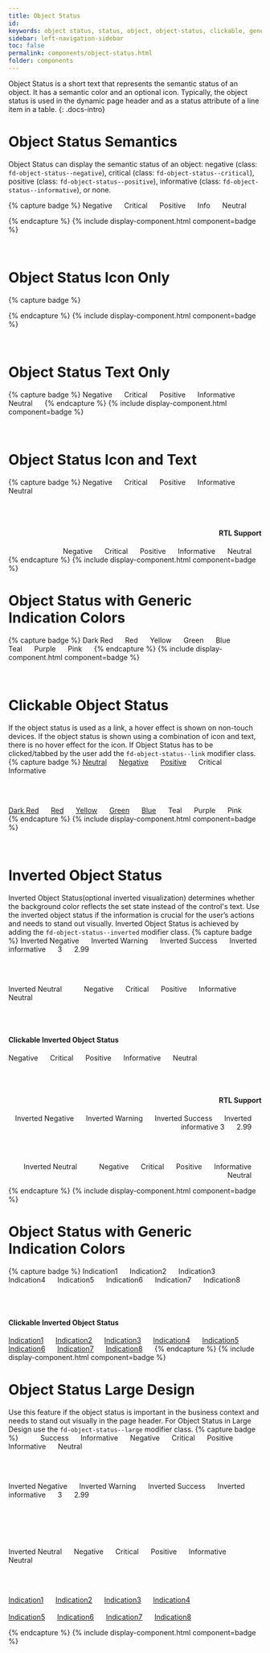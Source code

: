 ```yaml
---
title: Object Status
id:
keywords: object status, status, object, object-status, clickable, generic indication
sidebar: left-navigation-sidebar
toc: false
permalink: components/object-status.html
folder: components
---
```

Object Status is a short text that represents the semantic status of an object. It has a semantic color and an optional icon. Typically, the object status is used in the dynamic page header and as a status attribute of a line item in a table. 
{: .docs-intro}
<br>

# Object Status Semantics
Object Status can display the semantic status of an object: negative (class: `fd-object-status--negative`), critical (class: `fd-object-status--critical`), positive (class: `fd-object-status--positive`), informative (class: `fd-object-status--informative`), or none.

{% capture badge %}
<span class="fd-object-status fd-object-status--negative sap-icon--status-negative">Negative</span>
<span class="fd-object-status fd-object-status--critical sap-icon--status-critical">Critical</span>
<span class="fd-object-status fd-object-status--positive sap-icon--status-positive">Positive</span>
<span class="fd-object-status fd-object-status--informative sap-icon--hint">Info</span>
<span class="fd-object-status sap-icon--to-be-reviewed">Neutral</span>

{% endcapture %}
{% include display-component.html component=badge %}

<br>

# Object Status Icon Only
{% capture badge %}
<span class="fd-object-status fd-object-status--negative sap-icon--status-negative"></span>
<span class="fd-object-status fd-object-status--critical sap-icon--status-critical"></span>
<span class="fd-object-status fd-object-status--positive sap-icon--status-positive"></span>
<span class="fd-object-status fd-object-status--informative sap-icon--hint"></span>
<span class="fd-object-status sap-icon--to-be-reviewed"></span>

{% endcapture %}
{% include display-component.html component=badge %}

<br>

# Object Status Text Only
{% capture badge %}
<span class="fd-object-status fd-object-status--negative">Negative</span>
<span class="fd-object-status fd-object-status--critical">Critical</span>
<span class="fd-object-status fd-object-status--positive">Positive</span>
<span class="fd-object-status fd-object-status--informative">Informative</span>
<span class="fd-object-status">Neutral</span>
{% endcapture %}
{% include display-component.html component=badge %}

<br>

# Object Status Icon and Text
{% capture badge %}
<span class="fd-object-status fd-object-status--negative sap-icon--status-negative">Negative</span>
<span class="fd-object-status fd-object-status--critical sap-icon--status-critical">Critical</span>
<span class="fd-object-status fd-object-status--positive sap-icon--status-positive">Positive</span>
<span class="fd-object-status fd-object-status--informative sap-icon--hint">Informative</span>
<span class="fd-object-status sap-icon--to-be-reviewed">Neutral</span>

<br><br>

<div dir="rtl">
<h4>RTL Support</h4>
    <span class="fd-object-status fd-object-status--negative sap-icon--status-negative">Negative</span>
    <span class="fd-object-status fd-object-status--critical sap-icon--status-critical">Critical</span>
    <span class="fd-object-status fd-object-status--positive sap-icon--status-positive">Positive</span>
    <span class="fd-object-status fd-object-status--informative sap-icon--hint">Informative</span>
    <span class="fd-object-status sap-icon--to-be-reviewed">Neutral</span>
</div>
{% endcapture %}
{% include display-component.html component=badge %}

<br>

# Object Status with Generic Indication Colors
{% capture badge %}
<span class="fd-object-status fd-object-status--indication-1">Dark Red</span>
<span class="fd-object-status fd-object-status--indication-2">Red</span>
<span class="fd-object-status fd-object-status--indication-3">Yellow</span>
<span class="fd-object-status fd-object-status--indication-4">Green</span>
<span class="fd-object-status fd-object-status--indication-5">Blue</span>
<span class="fd-object-status fd-object-status--indication-6">Teal</span>
<span class="fd-object-status fd-object-status--indication-7">Purple</span>
<span class="fd-object-status fd-object-status--indication-8">Pink</span>
{% endcapture %}
{% include display-component.html component=badge %}

<br>

# Clickable Object Status
If the object status is used as a link, a hover effect is shown on non-touch devices.
If the object status is shown using a combination of icon and text, there is no hover effect for the icon.
If Object Status has to be clicked/tabbed by the user add the `fd-object-status--link` modifier class. 
{% capture badge %}
<a href="#" class="fd-object-status fd-object-status--link">Neutral</a>
<a href="#" class="fd-object-status fd-object-status--negative fd-object-status--link">Negative</a>
<a href="#" class="fd-object-status fd-object-status--positive fd-object-status--link">Positive</a>
<span role="button" class="fd-object-status fd-object-status--critical fd-object-status--link sap-icon--status-critical">Critical</span>
<span role="button" class="fd-object-status fd-object-status--informative fd-object-status--link sap-icon--hint">Informative</span>

<br><br>

<a href="#" class="fd-object-status fd-object-status--link fd-object-status--indication-1">Dark Red</a>
<a href="#" class="fd-object-status fd-object-status--link fd-object-status--indication-2">Red</a>
<a href="#" class="fd-object-status fd-object-status--link fd-object-status--indication-3">Yellow</a>
<a href="#" class="fd-object-status fd-object-status--link fd-object-status--indication-4">Green</a>
<a href="#" class="fd-object-status fd-object-status--link fd-object-status--indication-5">Blue</a>
<span role="button" class="fd-object-status fd-object-status--link fd-object-status--indication-6">Teal</span>
<span role="button" class="fd-object-status fd-object-status--link fd-object-status--indication-7">Purple</span>
<span role="button" class="fd-object-status fd-object-status--link fd-object-status--indication-8">Pink</span>
{% endcapture %}
{% include display-component.html component=badge %}

<br>

# Inverted Object Status
Inverted Object Status(optional inverted visualization) determines whether the background color reflects the set state instead of the control's text. Use the inverted object status if the information is crucial for the user’s actions and needs to stand out visually.
Inverted Object Status is achieved by adding the `fd-object-status--inverted` modifier class. 
{% capture badge %}
<span class="fd-object-status fd-object-status--inverted fd-object-status--negative">Inverted Negative</span>
<span class="fd-object-status fd-object-status--inverted fd-object-status--critical">Inverted Warning</span>
<span class="fd-object-status fd-object-status--inverted fd-object-status--positive">Inverted Success</span>
<span class="fd-object-status fd-object-status--inverted fd-object-status--informative">Inverted informative</span>
<span class="fd-object-status fd-object-status--inverted fd-object-status--positive">3</span>
<span class="fd-object-status fd-object-status--inverted fd-object-status--informative">2.99</span>

<br><br>

<span class="fd-object-status fd-object-status--inverted">Inverted Neutral</span>
<span class="fd-object-status fd-object-status--inverted fd-object-status--negative sap-icon--status-negative"></span>
<span class="fd-object-status fd-object-status--inverted fd-object-status--negative sap-icon--status-negative">Negative</span>
<span class="fd-object-status fd-object-status--inverted fd-object-status--critical sap-icon--status-critical">Critical</span>
<span class="fd-object-status fd-object-status--inverted fd-object-status--positive sap-icon--status-positive">Positive</span>
<span class="fd-object-status fd-object-status--inverted fd-object-status--informative sap-icon--hint">Informative</span>
<span class="fd-object-status fd-object-status--inverted sap-icon--to-be-reviewed">Neutral</span>

<br>
<br>
<h4>Clickable Inverted Object Status</h4>
<a class="fd-object-status fd-object-status--link fd-object-status--inverted fd-object-status--negative sap-icon--status-negative">Negative</a>
<a class="fd-object-status fd-object-status--link fd-object-status--inverted fd-object-status--critical sap-icon--status-critical">Critical</a>
<a class="fd-object-status fd-object-status--link fd-object-status--inverted fd-object-status--positive sap-icon--status-positive">Positive</a>
<a class="fd-object-status fd-object-status--link fd-object-status--inverted fd-object-status--informative sap-icon--hint">Informative</a>
<a class="fd-object-status fd-object-status--link fd-object-status--inverted sap-icon--to-be-reviewed">Neutral</a>

<br><br>

<div dir="rtl">
<h4>RTL Support</h4>
<span class="fd-object-status fd-object-status--inverted fd-object-status--negative">Inverted Negative</span>
<span class="fd-object-status fd-object-status--inverted fd-object-status--critical">Inverted Warning</span>
<span class="fd-object-status fd-object-status--inverted fd-object-status--positive">Inverted Success</span>
<span class="fd-object-status fd-object-status--inverted fd-object-status--informative">Inverted informative</span>
<span class="fd-object-status fd-object-status--inverted fd-object-status--positive">3</span>
<span class="fd-object-status fd-object-status--inverted fd-object-status--informative">2.99</span>

<br><br>

<span class="fd-object-status fd-object-status--inverted">Inverted Neutral</span>
<span class="fd-object-status fd-object-status--inverted fd-object-status--negative sap-icon--status-negative"></span>
<span class="fd-object-status fd-object-status--inverted fd-object-status--negative sap-icon--status-negative">Negative</span>
<span class="fd-object-status fd-object-status--inverted fd-object-status--critical sap-icon--status-critical">Critical</span>
<span class="fd-object-status fd-object-status--inverted fd-object-status--positive sap-icon--status-positive">Positive</span>
<span class="fd-object-status fd-object-status--inverted fd-object-status--informative sap-icon--hint">Informative</span>
<span class="fd-object-status fd-object-status--inverted sap-icon--to-be-reviewed">Neutral</span>
</div>
{% endcapture %}
{% include display-component.html component=badge %}

<br>

# Object Status with Generic Indication Colors
{% capture badge %}
<span class="fd-object-status fd-object-status--inverted fd-object-status--indication-1">Indication1</span>
<span class="fd-object-status fd-object-status--inverted fd-object-status--indication-2">Indication2</span>
<span class="fd-object-status fd-object-status--inverted fd-object-status--indication-3">Indication3</span>
<span class="fd-object-status fd-object-status--inverted fd-object-status--indication-4">Indication4</span>
<span class="fd-object-status fd-object-status--inverted fd-object-status--indication-5">Indication5</span>
<span class="fd-object-status fd-object-status--inverted fd-object-status--indication-6">Indication6</span>
<span class="fd-object-status fd-object-status--inverted fd-object-status--indication-7">Indication7</span>
<span class="fd-object-status fd-object-status--inverted fd-object-status--indication-8">Indication8</span>

<br>
<br>

<h4>Clickable Inverted Object Status</h4>
<a href="#" class="fd-object-status fd-object-status--link fd-object-status--inverted fd-object-status--indication-1">Indication1</a>
<a href="#" class="fd-object-status fd-object-status--link fd-object-status--inverted fd-object-status--indication-2">Indication2</a>
<a href="#" class="fd-object-status fd-object-status--link fd-object-status--inverted fd-object-status--indication-3">Indication3</a>
<a href="#" class="fd-object-status fd-object-status--link fd-object-status--inverted fd-object-status--indication-4">Indication4</a>
<a href="#" class="fd-object-status fd-object-status--link fd-object-status--inverted fd-object-status--indication-5">Indication5</a>
<a href="#" class="fd-object-status fd-object-status--link fd-object-status--inverted fd-object-status--indication-6">Indication6</a>
<a href="#" class="fd-object-status fd-object-status--link fd-object-status--inverted fd-object-status--indication-7">Indication7</a>
<a href="#" class="fd-object-status fd-object-status--link fd-object-status--inverted fd-object-status--indication-8">Indication8</a>
{% endcapture %}
{% include display-component.html component=badge %}

<br>

# Object Status Large Design
Use this feature if the object status is important in the business context and needs to stand out visually in the page header.
For Object Status in Large Design use the `fd-object-status--large` modifier class.
{% capture badge %}
<span class="fd-object-status fd-object-status--large fd-object-status--negative sap-icon--status-negative"></span>
<span class="fd-object-status fd-object-status--large fd-object-status--critical sap-icon--status-critical"></span>
<span class="fd-object-status fd-object-status--large fd-object-status--positive">Success</span>
<span class="fd-object-status fd-object-status--large fd-object-status--informative">Informative</span>
<span class="fd-object-status fd-object-status--large fd-object-status--negative sap-icon--status-negative">Negative</span>
<span class="fd-object-status fd-object-status--large fd-object-status--critical sap-icon--status-critical">Critical</span>
<span class="fd-object-status fd-object-status--large fd-object-status--positive sap-icon--status-positive">Positive</span>
<span class="fd-object-status fd-object-status--large fd-object-status--informative sap-icon--hint">Informative</span>
<span class="fd-object-status fd-object-status--large sap-icon--to-be-reviewed">Neutral</span>

<br><br>

<span class="fd-object-status fd-object-status--large fd-object-status--inverted fd-object-status--negative">Inverted Negative</span>
<span class="fd-object-status fd-object-status--large fd-object-status--inverted fd-object-status--critical">Inverted Warning</span>
<span class="fd-object-status fd-object-status--large fd-object-status--inverted fd-object-status--positive">Inverted Success</span>
<span class="fd-object-status fd-object-status--large fd-object-status--inverted fd-object-status--informative">Inverted informative</span>
<span class="fd-object-status fd-object-status--large fd-object-status--inverted fd-object-status--positive">3</span>
<span class="fd-object-status fd-object-status--large fd-object-status--inverted fd-object-status--informative">2.99</span>

<br><br>


<span class="fd-object-status fd-object-status--large fd-object-status--inverted fd-object-status--negative sap-icon--status-negative"></span>
<span class="fd-object-status fd-object-status--large fd-object-status--inverted fd-object-status--critical sap-icon--status-critical"></span>
<span class="fd-object-status fd-object-status--large fd-object-status--inverted fd-object-status--positive sap-icon--status-positive"></span>
<span class="fd-object-status fd-object-status--large fd-object-status--inverted fd-object-status--informative sap-icon--hint"></span>
<span class="fd-object-status fd-object-status--large fd-object-status--inverted sap-icon--to-be-reviewed"></span>

<br><br>
<span class="fd-object-status fd-object-status--large fd-object-status--inverted">Inverted Neutral</span>
<span class="fd-object-status fd-object-status--large fd-object-status--inverted fd-object-status--negative sap-icon--status-negative">Negative</span>
<span class="fd-object-status fd-object-status--large fd-object-status--inverted fd-object-status--critical sap-icon--status-critical">Critical</span>
<span class="fd-object-status fd-object-status--large fd-object-status--inverted fd-object-status--positive sap-icon--status-positive">Positive</span>
<span class="fd-object-status fd-object-status--large fd-object-status--inverted fd-object-status--informative sap-icon--hint">Informative</span>
<span class="fd-object-status fd-object-status--large fd-object-status--inverted sap-icon--to-be-reviewed">Neutral</span>

<br><br>

<a href="#" class="fd-object-status fd-object-status--large fd-object-status--link fd-object-status--inverted fd-object-status--indication-1">Indication1</a>
<a href="#" class="fd-object-status fd-object-status--large fd-object-status--link fd-object-status--inverted fd-object-status--indication-2">Indication2</a>
<a href="#" class="fd-object-status fd-object-status--large fd-object-status--link fd-object-status--inverted fd-object-status--indication-3">Indication3</a>
<a href="#" class="fd-object-status fd-object-status--large fd-object-status--link fd-object-status--inverted fd-object-status--indication-4">Indication4</a>
<br><br>
<a href="#" class="fd-object-status fd-object-status--large fd-object-status--link fd-object-status--inverted fd-object-status--indication-5">Indication5</a>
<a href="#" class="fd-object-status fd-object-status--large fd-object-status--link fd-object-status--inverted fd-object-status--indication-6">Indication6</a>
<a href="#" class="fd-object-status fd-object-status--large fd-object-status--link fd-object-status--inverted fd-object-status--indication-7">Indication7</a>
<a href="#" class="fd-object-status fd-object-status--large fd-object-status--link fd-object-status--inverted fd-object-status--indication-8">Indication8</a>

{% endcapture %}
{% include display-component.html component=badge %}


<br>


<style>
.fd-object-status, .fd-inverted-status {
    margin-right: 20px;
}
</style>
